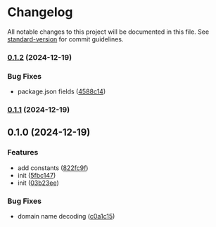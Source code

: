 # Changelog

All notable changes to this project will be documented in this file. See [standard-version](https://github.com/conventional-changelog/standard-version) for commit guidelines.

### [0.1.2](https://github.com/BlackGlory/extra-dns/compare/v0.1.1...v0.1.2) (2024-12-19)


### Bug Fixes

* package.json fields ([4588c14](https://github.com/BlackGlory/extra-dns/commit/4588c145a3d1da85cc81d03d1c4aed1dc9410d85))

### [0.1.1](https://github.com/BlackGlory/extra-dns/compare/v0.1.0...v0.1.1) (2024-12-19)

## 0.1.0 (2024-12-19)


### Features

* add constants ([822fc9f](https://github.com/BlackGlory/extra-dns/commit/822fc9fe7ac6392443165271ff8b9716069dc8ae))
* init ([5fbc147](https://github.com/BlackGlory/extra-dns/commit/5fbc1478aecef4c5293032dec10903a52fc08395))
* init ([03b23ee](https://github.com/BlackGlory/extra-dns/commit/03b23eea2a6a4e7ebb808b216e298e2b71516fc9))


### Bug Fixes

* domain name decoding ([c0a1c15](https://github.com/BlackGlory/extra-dns/commit/c0a1c15ffc4062c5c6b8d699d79fea6ed86bb316))
